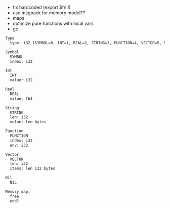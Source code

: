 - fix hardcoded (export $fn!!)
- use msgpack for memory model??
- maps
- optimize pure functions with local vars
- gc

```txt
Type
  type: i32 (SYMBOL=0, INT=1, REAL=2, STRING=3, FUNCTION=4, VECTOR=5, NIL=6)

Symbol
  SYMBOL
  index: i32

Int
  INT
  value: i32

Real
  REAL
  value: f64

String
  STRING
  len: i32
  value: len bytes

Function
  FUNCTION
  index: i32
  env: i32

Vector
  VECTOR
  len: i32
  items: len i32 bytes

Nil
  NIL

Memory map:
  free
  end?
```

